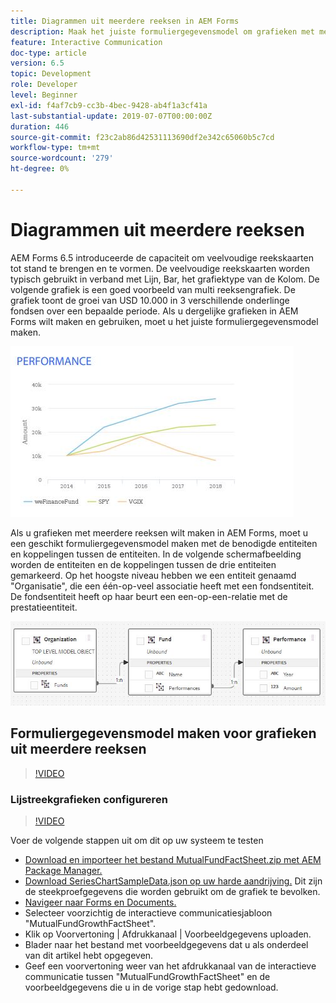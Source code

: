 ```yaml
---
title: Diagrammen uit meerdere reeksen in AEM Forms
description: Maak het juiste formuliergegevensmodel om grafieken met meerdere reeksen te maken in afdruk- en webkanaaldocumenten.
feature: Interactive Communication
doc-type: article
version: 6.5
topic: Development
role: Developer
level: Beginner
exl-id: f4af7cb9-cc3b-4bec-9428-ab4f1a3cf41a
last-substantial-update: 2019-07-07T00:00:00Z
duration: 446
source-git-commit: f23c2ab86d42531113690df2e342c65060b5c7cd
workflow-type: tm+mt
source-wordcount: '279'
ht-degree: 0%

---
```


# Diagrammen uit meerdere reeksen

AEM Forms 6.5 introduceerde de capaciteit om veelvoudige reekskaarten tot stand te brengen en te vormen. De veelvoudige reekskaarten worden typisch gebruikt in verband met Lijn, Bar, het grafiektype van de Kolom. De volgende grafiek is een goed voorbeeld van multi reeksengrafiek. De grafiek toont de groei van USD 10.000 in 3 verschillende onderlinge fondsen over een bepaalde periode. Als u dergelijke grafieken in AEM Forms wilt maken en gebruiken, moet u het juiste formuliergegevensmodel maken.

![Diagram met meerdere reeksen](assets/seriescharts.jfif)

Als u grafieken met meerdere reeksen wilt maken in AEM Forms, moet u een geschikt formuliergegevensmodel maken met de benodigde entiteiten en koppelingen tussen de entiteiten. In de volgende schermafbeelding worden de entiteiten en de koppelingen tussen de drie entiteiten gemarkeerd. Op het hoogste niveau hebben we een entiteit genaamd &quot;Organisatie&quot;, die een één-op-veel associatie heeft met een fondsentiteit. De fondsentiteit heeft op haar beurt een een-op-een-relatie met de prestatieentiteit.

![Formuliergegevensmodel](assets/formdatamodel.jfif)

## Formuliergegevensmodel maken voor grafieken uit meerdere reeksen

>[!VIDEO](https://video.tv.adobe.com/v/26352?quality=12&learn=on)

### Lijstreekgrafieken configureren

>[!VIDEO](https://video.tv.adobe.com/v/26353?quality=12&learn=on)

Voer de volgende stappen uit om dit op uw systeem te testen

* [Download en importeer het bestand MutualFundFactSheet.zip met AEM Package Manager.](assets/mutualfundfactsheet.zip)
* [Download SeriesChartSampleData.json op uw harde aandrijving.](assets/serieschartsampledata.json) Dit zijn de steekproefgegevens die worden gebruikt om de grafiek te bevolken.
* [Navigeer naar Forms en Documents.](http://localhost:4502/aem/forms.html/content/dam/formsanddocuments)
* Selecteer voorzichtig de interactieve communicatiesjabloon &quot;MutualFundGrowthFactSheet&quot;.
* Klik op Voorvertoning | Afdrukkanaal | Voorbeeldgegevens uploaden.
* Blader naar het bestand met voorbeeldgegevens dat u als onderdeel van dit artikel hebt opgegeven.
* Geef een voorvertoning weer van het afdrukkanaal van de interactieve communicatie tussen &quot;MutualFundGrowthFactSheet&quot; en de voorbeeldgegevens die u in de vorige stap hebt gedownload.
